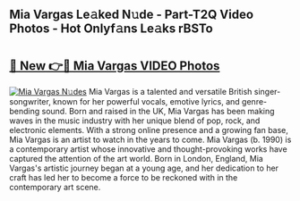 ## Mia Vargas Le𝚊ked N𝚞de - Part-T2Q Video Photos - Hot Onlyf𝚊ns Le𝚊ks rBSTo

# <h2><a href="http://ab71251.deff.icu/?id=Mia+Vargas">🔗 New 👉🔴 Mia Vargas VIDEO Photos</a></h2>

[![Mia Vargas N𝚞des](https://i.imgur.com/rIISA9y.gif)](http://ab71251.deff.icu/?id=Mia+Vargas)
Mia Vargas is a talented and versatile British singer-songwriter, known for her powerful vocals, emotive lyrics, and genre-bending sound. Born and raised in the UK, Mia Vargas has been making waves in the music industry with her unique blend of pop, rock, and electronic elements. With a strong online presence and a growing fan base, Mia Vargas is an artist to watch in the years to come. Mia Vargas (b. 1990) is a contemporary artist whose innovative and thought-provoking works have captured the attention of the art world. Born in London, England, Mia Vargas's artistic journey began at a young age, and her dedication to her craft has led her to become a force to be reckoned with in the contemporary art scene.
